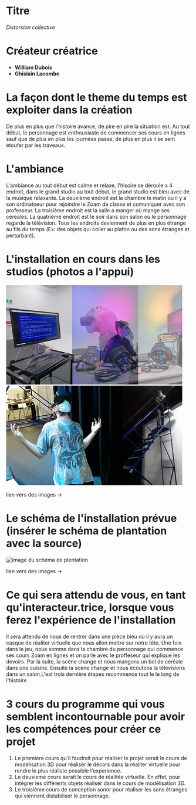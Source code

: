 # Titre
*Distorsion collective*
# Créateur créatrice
- **William Dubois**
- **Ghislain Lacombe**
# La façon dont le theme du temps est exploiter dans la création
De plus en plus que l'histoire avance, de pire en pire la situation est. Au tout début, le personnage est enthousiaste de commencer ses cours en lignes sauf que de plus en plus les journées passe, de plus en plus il se sent étoufer par les traveaux.
# L'ambiance
L'ambiance au tout début est calme et relaxe, l'hisoire se déroule a 4 endroit, dans le grand studio au tout début, le grand studio est bleu avec de la musique relaxante. La deuxième endroit est la chambre le matin ou il y a son ordinatoeur pour rejoindre le Zoam de classe et comuniquer avec son professeur. La troisième endroit est la salle a manger où mange ses céreales. La quatrième endroit est le soir dans son salon où le personnage regarde la télévision. Tous les endroits deviennent de plus en plus étrange au fils du temps (Ex: des objets qui coller au plafon ou des sons étranges et perturbant).
# L'installation en cours dans les studios (photos a l'appui)
![image de l'instalation de Distorsion collective](media/image_distorsion_collective_01.png)
![image de l'instalation de Distorsion collective](media/image_distorsion_collective_02.png)

lien vers des images → 
# Le schéma de l'installation prévue (insérer le schéma de plantation avec la source)
![image du schéma de plentation](media/image_distorsion_collective_schémas_plentation.png)

lien vers des images → 
# Ce qui sera attendu de vous, en tant qu'interacteur.trice, lorsque vous ferez l'expérience de l'installation
Il sera attendu de nous de rentrer dans une pièce bleu où il y aura un casque de réaliter virtuelle que nous allon mettre sur notre tête. Une foix dans le jeu, nous somme dans la chambre du personnage qui commence ses cours Zoam en lignes et on parle avec le proffeseur qui explique les devoirs. Par la suite, la scène change et nous mangons un bol de céréale dans une cuisine. Ensuite la scène change et nous écoutons la télévisions dans un salon.L'est trois dernière étapes recommence tout le le long de l'histoire

# 3 cours du programme qui vous semblent incontournable pour avoir les compétences pour créer ce projet
1. Le premiere cours qu'il faudrait pour réaliser le projet serait le cours de modélisation 3D pour réaliser le décors dans la réaliter virtuelle pour rendre le plus réaliste possible l'experience.
2. Le deuxieme cours serait le cours de réalitée virtuelle. En effet, pour intégrer les différents objets réaliser dans le cours de modélisation 3D.
3. Le troisième cours de conception sonor pour réaliser les sons étranges qui viennent distabiliser le personnage.

